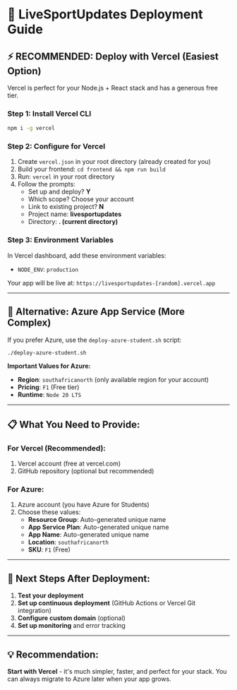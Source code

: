 # 🚀 LiveSportUpdates Deployment Guide

## ⚡ RECOMMENDED: Deploy with Vercel (Easiest Option)

Vercel is perfect for your Node.js + React stack and has a generous free tier.

### Step 1: Install Vercel CLI
```bash
npm i -g vercel
```

### Step 2: Configure for Vercel
1. Create `vercel.json` in your root directory (already created for you)
2. Build your frontend: `cd frontend && npm run build`
3. Run: `vercel` in your root directory
4. Follow the prompts:
   - Set up and deploy? **Y**
   - Which scope? Choose your account
   - Link to existing project? **N**
   - Project name: **livesportupdates**
   - Directory: **. (current directory)**

### Step 3: Environment Variables
In Vercel dashboard, add these environment variables:
- `NODE_ENV`: `production`

Your app will be live at: `https://livesportupdates-[random].vercel.app`

---

## 🔷 Alternative: Azure App Service (More Complex)

If you prefer Azure, use the `deploy-azure-student.sh` script:

```bash
./deploy-azure-student.sh
```

**Important Values for Azure:**
- **Region**: `southafricanorth` (only available region for your account)
- **Pricing**: `F1` (Free tier)
- **Runtime**: `Node 20 LTS`

---

## 📋 What You Need to Provide:

### For Vercel (Recommended):
1. Vercel account (free at vercel.com)
2. GitHub repository (optional but recommended)

### For Azure:
1. Azure account (you have Azure for Students)
2. Choose these values:
   - **Resource Group**: Auto-generated unique name
   - **App Service Plan**: Auto-generated unique name
   - **App Name**: Auto-generated unique name
   - **Location**: `southafricanorth`
   - **SKU**: `F1` (Free)

---

## 🎯 Next Steps After Deployment:

1. **Test your deployment**
2. **Set up continuous deployment** (GitHub Actions or Vercel Git integration)
3. **Configure custom domain** (optional)
4. **Set up monitoring** and error tracking

---

## 💡 Recommendation:

**Start with Vercel** - it's much simpler, faster, and perfect for your stack. You can always migrate to Azure later when your app grows.
